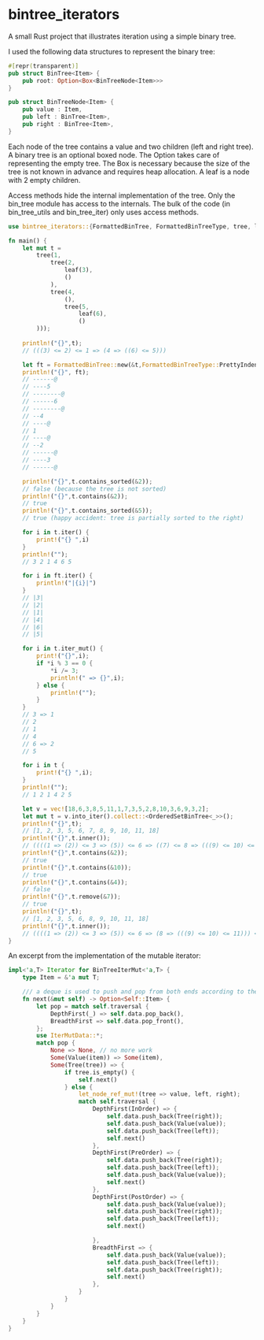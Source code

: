 # bintree_iterators

A small Rust project that illustrates iteration using a simple binary tree.

I used the following data structures to represent the binary tree:

```rust
#[repr(transparent)]
pub struct BinTree<Item> {
    pub root: Option<Box<BinTreeNode<Item>>>
}

pub struct BinTreeNode<Item> {
    pub value : Item,
    pub left : BinTree<Item>,
    pub right : BinTree<Item>,
}
```

Each node of the tree contains a value and two children (left and right tree).
A binary tree is an optional boxed node. The Option takes care of representing the empty tree.
The Box is necessary because the size of the tree is not known in advance and requires heap allocation.
A leaf is a node with 2 empty children.

Access methods hide the internal implementation of the tree. Only the bin_tree module has access to the internals. 
The bulk of the code (in bin_tree_utils and bin_tree_iter) only uses access methods.

```rust
use bintree_iterators::{FormattedBinTree, FormattedBinTreeType, tree, leaf, OrderedSetBinTree};

fn main() {
    let mut t = 
        tree(1,
            tree(2,
                leaf(3),
                ()
            ),
            tree(4,
                (),
                tree(5,
                    leaf(6),
                    ()
        )));
        
    println!("{}",t);
    // (((3) <= 2) <= 1 => (4 => ((6) <= 5)))

    let ft = FormattedBinTree::new(&t,FormattedBinTreeType::PrettyIndent("--"));
    println!("{}", ft);
    // ------@  
    // ----5    
    // --------@
    // ------6  
    // --------@
    // --4      
    // ----@    
    // 1        
    // ----@    
    // --2
    // ------@
    // ----3
    // ------@

    println!("{}",t.contains_sorted(&2));
    // false (because the tree is not sorted)
    println!("{}",t.contains(&2));
    // true
    println!("{}",t.contains_sorted(&5));
    // true (happy accident: tree is partially sorted to the right)

    for i in t.iter() {
        print!("{} ",i)
    }
    println!("");
    // 3 2 1 4 6 5

    for i in ft.iter() {
        println!("|{i}|")
    }
    // |3|
    // |2|
    // |1|
    // |4|
    // |6|
    // |5|

    for i in t.iter_mut() {
        print!("{}",i);
        if *i % 3 == 0 {
            *i /= 3;
            println!(" => {}",i);
        } else {
            println!("");
        }
    }
    // 3 => 1
    // 2
    // 1
    // 4
    // 6 => 2
    // 5

    for i in t {
        print!("{} ",i);
    }
    println!("");
    // 1 2 1 4 2 5

    let v = vec![18,6,3,8,5,11,1,7,3,5,2,8,10,3,6,9,3,2];
    let mut t = v.into_iter().collect::<OrderedSetBinTree<_>>();
    println!("{}",t);
    // [1, 2, 3, 5, 6, 7, 8, 9, 10, 11, 18]
    println!("{}",t.inner());
    // ((((1 => (2)) <= 3 => (5)) <= 6 => ((7) <= 8 => (((9) <= 10) <= 11))) <= 18)
    println!("{}",t.contains(&2));
    // true
    println!("{}",t.contains(&10));
    // true
    println!("{}",t.contains(&4));
    // false
    println!("{}",t.remove(&7));
    // true
    println!("{}",t);
    // [1, 2, 3, 5, 6, 8, 9, 10, 11, 18]
    println!("{}",t.inner());
    // ((((1 => (2)) <= 3 => (5)) <= 6 => (8 => (((9) <= 10) <= 11))) <= 18)
}
```

An excerpt from the implementation of the mutable iterator:

```rust
impl<'a,T> Iterator for BinTreeIterMut<'a,T> {
    type Item = &'a mut T;

    /// a deque is used to push and pop from both ends according to the specified traversal behavior
    fn next(&mut self) -> Option<Self::Item> {
        let pop = match self.traversal {
            DepthFirst(_) => self.data.pop_back(),
            BreadthFirst => self.data.pop_front(),
        };
        use IterMutData::*;
        match pop {
            None => None, // no more work
            Some(Value(item)) => Some(item),
            Some(Tree(tree)) => {
                if tree.is_empty() {
                    self.next()
                } else {
                    let_node_ref_mut!(tree => value, left, right);
                    match self.traversal {
                        DepthFirst(InOrder) => {
                            self.data.push_back(Tree(right));
                            self.data.push_back(Value(value));
                            self.data.push_back(Tree(left));
                            self.next()
                        },
                        DepthFirst(PreOrder) => {
                            self.data.push_back(Tree(right));
                            self.data.push_back(Tree(left));
                            self.data.push_back(Value(value));
                            self.next()
                        },
                        DepthFirst(PostOrder) => {
                            self.data.push_back(Value(value));
                            self.data.push_back(Tree(right));
                            self.data.push_back(Tree(left));
                            self.next()

                        },
                        BreadthFirst => {
                            self.data.push_back(Value(value));
                            self.data.push_back(Tree(left));
                            self.data.push_back(Tree(right));
                            self.next()
                        },
                    }
                }
            }
        }
    }
}
```
